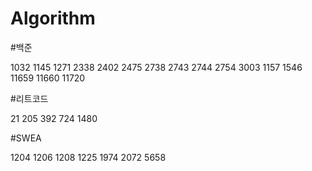 # Algorithm

#백준

1032
1145
1271
2338
2402
2475
2738
2743
2744
2754
3003
1157
1546
11659
11660
11720

#리트코드

21
205
392
724
1480

#SWEA

1204
1206
1208
1225
1974
2072
5658

